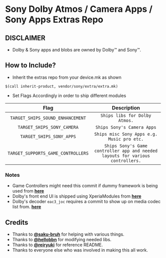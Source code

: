 # Sony Dolby Atmos / Camera Apps / Sony Apps Extras Repo

## DISCLAIMER
- Dolby & Sony apps and blobs are owned by Dolby™ and Sony™.

## How to Include?
- Inherit the extras repo from your device.mk as shown
```
$(call inherit-product, vendor/sony/extra/extra.mk)
```

- Set Flags Accordingly in order to ship different modules

|Flag|Description|
|:-:|:-:|
|`TARGET_SHIPS_SOUND_ENHANCEMENT`|`Ships libs for Dolby Atmos.`|
|`TARGET_SHIPS_SONY_CAMERA`|`Ships Sony's Camera Apps`|
|`TARGET_SHIPS_SONY_APPS`|`Ships misc Sony Apps e.g. Music pro etc.`|
|`TARGET_SUPPORTS_GAME_CONTROLLERS`|`Ships Sony's Game controller app and needed layouts for various controllers.`|


### Notes
- Game Controllers might need this commit if dummy framework is being used from **[here](https://github.com/ahnet-69/hardware_sony/commit/1bb771e0a412433777d1a0e48e7b39663714f505)**
- Dolby's front end UI is shipped using XperiaModules from **[here](https://github.com/ahnet-69/hardware_sony/commit/1c8675673c0fdec5f39f135af9632c5baceea9fe)**
- Dolby's decoder `eac3_joc` requires a commit to show up on media codec list from. **[here](https://github.com/ahnet-69/device_sony_sm8250-common/commit/4c306db1d90f9dd2ffdb96c945b7e8f6cd5f73a9)**

## Credits
- Thanks to **[@saku-bruh](https://github.com/saku-bruh)** for helping with various things.
- Thanks to **[@hellobbn](https://github.com/hellobbn)** for modifying needed libs.
- Thanks to **[@reiryuki](https://github.com/reiryuki)** for reference README.
- Thanks to everyone else who was involved in making this all work.
